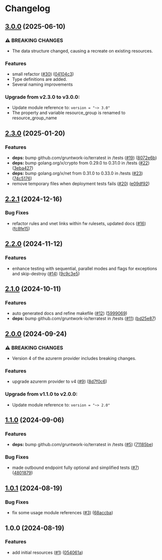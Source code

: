 # Changelog

## [3.0.0](https://github.com/CloudNationHQ/terraform-azure-dnspr/compare/v2.3.0...v3.0.0) (2025-06-10)


### ⚠ BREAKING CHANGES

* The data structure changed, causing a recreate on existing resources.

### Features

* small refactor ([#30](https://github.com/CloudNationHQ/terraform-azure-dnspr/issues/30)) ([04104c3](https://github.com/CloudNationHQ/terraform-azure-dnspr/commit/04104c3fd026bd7f783f17489f6b05c57cc94689))
* Type definitions are added.
*  Several naming improvements

### Upgrade from v2.3.0 to v3.0.0:

- Update module reference to: `version = "~> 3.0"`
- The property and variable resource_group is renamed to resource_group_name
## [2.3.0](https://github.com/CloudNationHQ/terraform-azure-dnspr/compare/v2.2.1...v2.3.0) (2025-01-20)


### Features

* **deps:** bump github.com/gruntwork-io/terratest in /tests ([#19](https://github.com/CloudNationHQ/terraform-azure-dnspr/issues/19)) ([8072e6b](https://github.com/CloudNationHQ/terraform-azure-dnspr/commit/8072e6b73f9a22250c4c95a4efd1f7ef4d0b2aff))
* **deps:** bump golang.org/x/crypto from 0.29.0 to 0.31.0 in /tests ([#22](https://github.com/CloudNationHQ/terraform-azure-dnspr/issues/22)) ([3eba427](https://github.com/CloudNationHQ/terraform-azure-dnspr/commit/3eba427551e9d6e0545379d68a9c003c4917c745))
* **deps:** bump golang.org/x/net from 0.31.0 to 0.33.0 in /tests ([#23](https://github.com/CloudNationHQ/terraform-azure-dnspr/issues/23)) ([74c5176](https://github.com/CloudNationHQ/terraform-azure-dnspr/commit/74c51767b3856e468aceeb193d78b40d433cfd09))
* remove temporary files when deployment tests fails ([#20](https://github.com/CloudNationHQ/terraform-azure-dnspr/issues/20)) ([e09df92](https://github.com/CloudNationHQ/terraform-azure-dnspr/commit/e09df926727fb1850f052b7dc5e4ef18fd3f2816))

## [2.2.1](https://github.com/CloudNationHQ/terraform-azure-dnspr/compare/v2.2.0...v2.2.1) (2024-12-16)


### Bug Fixes

* refactor rules and vnet links within fw rulesets, updated docs ([#16](https://github.com/CloudNationHQ/terraform-azure-dnspr/issues/16)) ([fc8fe15](https://github.com/CloudNationHQ/terraform-azure-dnspr/commit/fc8fe15afee515ce2e7ada0d39764c3737f3423e))

## [2.2.0](https://github.com/CloudNationHQ/terraform-azure-dnspr/compare/v2.1.0...v2.2.0) (2024-11-12)


### Features

* enhance testing with sequential, parallel modes and flags for exceptions and skip-destroy ([#14](https://github.com/CloudNationHQ/terraform-azure-dnspr/issues/14)) ([9c9c3e5](https://github.com/CloudNationHQ/terraform-azure-dnspr/commit/9c9c3e5de12cdb0b5233b6ef5720693e1db99e4b))

## [2.1.0](https://github.com/CloudNationHQ/terraform-azure-dnspr/compare/v2.0.0...v2.1.0) (2024-10-11)


### Features

* auto generated docs and refine makefile ([#12](https://github.com/CloudNationHQ/terraform-azure-dnspr/issues/12)) ([5999069](https://github.com/CloudNationHQ/terraform-azure-dnspr/commit/5999069381845c6b914242dc9100e17248e8d25a))
* **deps:** bump github.com/gruntwork-io/terratest in /tests ([#11](https://github.com/CloudNationHQ/terraform-azure-dnspr/issues/11)) ([bd25e87](https://github.com/CloudNationHQ/terraform-azure-dnspr/commit/bd25e870c42075ae95a0256fa3318ebfd590b11a))

## [2.0.0](https://github.com/CloudNationHQ/terraform-azure-dnspr/compare/v1.1.0...v2.0.0) (2024-09-24)


### ⚠ BREAKING CHANGES

* Version 4 of the azurerm provider includes breaking changes.

### Features

* upgrade azurerm provider to v4 ([#9](https://github.com/CloudNationHQ/terraform-azure-dnspr/issues/9)) ([8d7f0c6](https://github.com/CloudNationHQ/terraform-azure-dnspr/commit/8d7f0c6f476767f4f88a3654d83c46a75f15e729))

### Upgrade from v1.1.0 to v2.0.0:

- Update module reference to: `version = "~> 2.0"`

## [1.1.0](https://github.com/CloudNationHQ/terraform-azure-dnspr/compare/v1.0.1...v1.1.0) (2024-09-06)


### Features

* **deps:** bump github.com/gruntwork-io/terratest in /tests ([#5](https://github.com/CloudNationHQ/terraform-azure-dnspr/issues/5)) ([71185be](https://github.com/CloudNationHQ/terraform-azure-dnspr/commit/71185be901e52f7f7462343c17a56f30f6499428))


### Bug Fixes

* made outbound endpoint fully optional and simplified tests ([#7](https://github.com/CloudNationHQ/terraform-azure-dnspr/issues/7)) ([4801879](https://github.com/CloudNationHQ/terraform-azure-dnspr/commit/4801879ecf3915da473975c05c33a715864f9fe8))

## [1.0.1](https://github.com/CloudNationHQ/terraform-azure-dnspr/compare/v1.0.0...v1.0.1) (2024-08-19)


### Bug Fixes

* fix some usage module references ([#3](https://github.com/CloudNationHQ/terraform-azure-dnspr/issues/3)) ([68accba](https://github.com/CloudNationHQ/terraform-azure-dnspr/commit/68accba585ff9e2dba65bcc1be069e32318dc9f2))

## 1.0.0 (2024-08-19)


### Features

* add initial resources ([#1](https://github.com/CloudNationHQ/terraform-azure-dnspr/issues/1)) ([054061a](https://github.com/CloudNationHQ/terraform-azure-dnspr/commit/054061a57eb0b873f2b3d9c6957a804cc1a3aa44))
